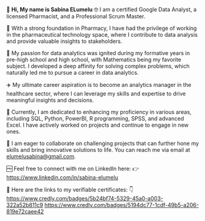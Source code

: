 👋 **Hi, My name is Sabina ELumelu**
🤓 I am a certified Google Data Analyst, a licensed Pharmacist, and a Professional Scrum Master.

🧱 With a strong foundation in Pharmacy, I have had the privilege of working in the pharmaceutical technology space, where I contribute to data analysis and provide valuable insights to stakeholders.

🦅 My passion for data analytics was ignited during my formative years in pre-high school and high school, with Mathematics being my favorite subject. I developed a deep affinity for solving complex problems, which naturally led me to pursue a career in data analytics.

✈️ My ultimate career aspiration is to become an analytics manager in the healthcare sector, where I can leverage my skills and expertise to drive meaningful insights and decisions.

🌱 Currently, I am dedicated to enhancing my proficiency in various areas, including SQL, Python, PowerBI, R programming, SPSS, and advanced Excel. I have actively worked on projects and continue to engage in new ones.

💞️ I am eager to collaborate on challenging projects that can further hone my skills and bring innovative solutions to life. You can reach me via email at elumelusabina@gmail.com.

🆓 Feel free to connect with me on LinkedIn here: 👉 https://www.linkedin.com/in/sabina-elumelu

🔗 Here are the links to my verifiable certificates: 👇
https://www.credly.com/badges/5b24bf74-5329-45a0-a003-322a52b811c9
https://www.credly.com/badges/5194dc77-1cdf-49b5-a206-819e72caee42
<!---
Encyclobinafix/Encyclobinafix is a ✨ special ✨ repository because its `README.md` (this file) appears on your GitHub profile.
You can click the Preview link to take a look at your changes.
--->
